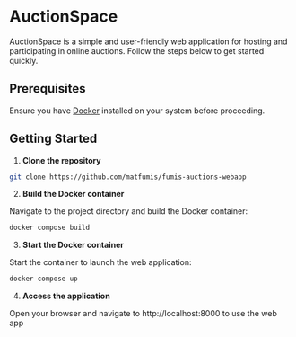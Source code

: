 # AuctionSpace

AuctionSpace is a simple and user-friendly web application for hosting and participating in online auctions. Follow the steps below to get started quickly.

## Prerequisites

Ensure you have [Docker](https://www.docker.com/) installed on your system before proceeding.

## Getting Started

1. **Clone the repository**


```bash
git clone https://github.com/matfumis/fumis-auctions-webapp
```

2. **Build the Docker container**

Navigate to the project directory and build the Docker container:

```bash
docker compose build
```

3. **Start the Docker container**

Start the container to launch the web application:

```bash
docker compose up
```

4. **Access the application**

Open your browser and navigate to http://localhost:8000 to use the web app
